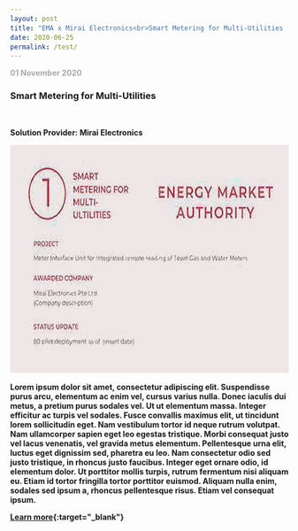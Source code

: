 ```yaml
---
layout: post
title: "EMA x Mirai Electronics<br>Smart Metering for Multi-Utilities [Progress Update]"
date: 2020-06-25
permalink: /test/
---
```

<font color="#a9a9a9"><b>01 November 2020</font>
<h3>Smart Metering for Multi-Utilities</h3><br>

<p><b>Solution Provider: </b>Mirai Electronics<p>
<a href="https://www.openinnovationnetwork.sg">
<img src="/images/progress-update.jpg" alt="1" style="width:700px;height:412px;">
</a><br>

Lorem ipsum dolor sit amet, consectetur adipiscing elit. Suspendisse purus arcu, elementum ac enim vel, cursus varius nulla. Donec iaculis dui metus, a pretium purus sodales vel. Ut ut elementum massa. Integer efficitur ac turpis vel sodales. Fusce convallis maximus elit, ut tincidunt lorem sollicitudin eget. Nam vestibulum tortor id neque rutrum volutpat. Nam ullamcorper sapien eget leo egestas tristique. Morbi consequat justo vel lacus venenatis, vel gravida metus elementum. Pellentesque urna elit, luctus eget dignissim sed, pharetra eu leo. Nam consectetur odio sed justo tristique, in rhoncus justo faucibus. Integer eget ornare odio, id elementum dolor. Ut porttitor mollis turpis, rutrum fermentum nisi aliquam eu. Etiam id tortor fringilla tortor porttitor euismod. Aliquam nulla enim, sodales sed ipsum a, rhoncus pellentesque risus. Etiam vel consequat ipsum.

</p>

[Learn more](https://www.openinnovationnetwork.sg){:target="_blank"}

